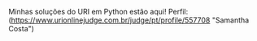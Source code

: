 Minhas soluções do URI em Python estão aqui!
Perfil: (https://www.urionlinejudge.com.br/judge/pt/profile/557708 "Samantha Costa")